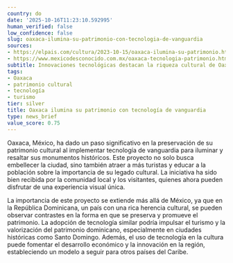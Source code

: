 ```yaml
---
country: do
date: '2025-10-16T11:23:10.592995'
human_verified: false
low_confidence: false
slug: oaxaca-ilumina-su-patrimonio-con-tecnologia-de-vanguardia
sources:
- https://elpais.com/cultura/2023-10-15/oaxaca-ilumina-su-patrimonio.html
- https://www.mexicodesconocido.com.mx/oaxaca-tecnologia-patrimonio.html
subtitle: Innovaciones tecnológicas destacan la riqueza cultural de Oaxaca
tags:
- Oaxaca
- patrimonio cultural
- tecnología
- turismo
tier: silver
title: Oaxaca ilumina su patrimonio con tecnología de vanguardia
type: news_brief
value_score: 0.75
---
```


<p>Oaxaca, México, ha dado un paso significativo en la preservación de su patrimonio cultural al implementar tecnología de vanguardia para iluminar y resaltar sus monumentos históricos. Este proyecto no solo busca embellecer la ciudad, sino también atraer a más turistas y educar a la población sobre la importancia de su legado cultural. La iniciativa ha sido bien recibida por la comunidad local y los visitantes, quienes ahora pueden disfrutar de una experiencia visual única.</p><p>La importancia de este proyecto se extiende más allá de México, ya que en la República Dominicana, un país con una rica herencia cultural, se pueden observar contrastes en la forma en que se preserva y promueve el patrimonio. La adopción de tecnología similar podría impulsar el turismo y la valorización del patrimonio dominicano, especialmente en ciudades históricas como Santo Domingo. Además, el uso de tecnología en la cultura puede fomentar el desarrollo económico y la innovación en la región, estableciendo un modelo a seguir para otros países del Caribe.</p>
